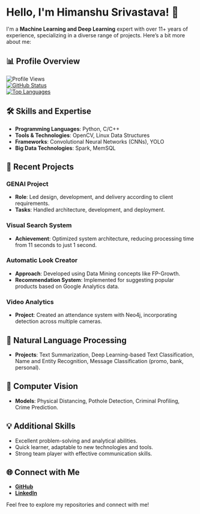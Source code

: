 # Hello, I'm Himanshu Srivastava! 👋

I'm a **Machine Learning and Deep Learning** expert with over 11+ years of experience, specializing in a diverse range of projects. Here’s a bit more about me:

## 📊 Profile Overview

![Profile Views](https://komarev.com/ghpvc/?username=himanshurobo&color=blue)  
[![GitHub Status](https://github-readme-stats.vercel.app/api?username=himanshurobo&show_icons=true&count_private=true&hide_title=true&hide=prs&bg_color=0d1117&text_color=c9d1d9&icon_color=58a6ff&hide_border=true)](https://github.com/himanshurobo)  
[![Top Languages](https://github-readme-stats.vercel.app/api/top-langs/?username=himanshurobo&layout=compact&hide_title=true&bg_color=0d1117&text_color=c9d1d9&icon_color=58a6ff&hide_border=true)](https://github.com/himanshurobo)

## 🛠️ Skills and Expertise
- **Programming Languages**: Python, C/C++
- **Tools & Technologies**: OpenCV, Linux Data Structures
- **Frameworks**: Convolutional Neural Networks (CNNs), YOLO
- **Big Data Technologies**: Spark, MemSQL

## 🚀 Recent Projects
### **GENAI Project**
- **Role**: Led design, development, and delivery according to client requirements.
- **Tasks**: Handled architecture, development, and deployment.

### **Visual Search System**
- **Achievement**: Optimized system architecture, reducing processing time from 11 seconds to just 1 second.

### **Automatic Look Creator**
- **Approach**: Developed using Data Mining concepts like FP-Growth.
- **Recommendation System**: Implemented for suggesting popular products based on Google Analytics data.

### **Video Analytics**
- **Project**: Created an attendance system with Neo4j, incorporating detection across multiple cameras.

## 🧠 Natural Language Processing
- **Projects**: Text Summarization, Deep Learning-based Text Classification, Name and Entity Recognition, Message Classification (promo, bank, personal).

## 🌟 Computer Vision
- **Models**: Physical Distancing, Pothole Detection, Criminal Profiling, Crime Prediction.

## 💡 Additional Skills
- Excellent problem-solving and analytical abilities.
- Quick learner, adaptable to new technologies and tools.
- Strong team player with effective communication skills.

## 🌐 Connect with Me
- [**GitHub**](https://github.com/himanshurobo)
- [**LinkedIn**](https://www.linkedin.com/in/himanshurobo)

Feel free to explore my repositories and connect with me!
